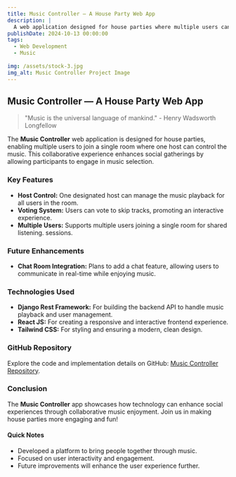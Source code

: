 ```yaml
---
title: Music Controller — A House Party Web App
description: |
  A web application designed for house parties where multiple users can join a single room, allowing one host to control the music while others can vote to skip tracks. Built with modern web technologies.
publishDate: 2024-10-13 00:00:00
tags:
  - Web Development
  - Music
  
img: /assets/stock-3.jpg
img_alt: Music Controller Project Image
---
```


## Music Controller — A House Party Web App

> "Music is the universal language of mankind." - Henry Wadsworth Longfellow

The **Music Controller** web application is designed for house parties, enabling multiple users to join a single room where one host can control the music. This collaborative experience enhances social gatherings by allowing participants to engage in music selection.

### Key Features

- **Host Control:** One designated host can manage the music playback for all users in the room.
- **Voting System:** Users can vote to skip tracks, promoting an interactive experience.
- **Multiple Users:** Supports multiple users joining a single room for shared listening.
sessions.

### Future Enhancements

- **Chat Room Integration:** Plans to add a chat feature, allowing users to communicate in real-time while enjoying music.

### Technologies Used

- **Django Rest Framework:** For building the backend API to handle music playback and user management.
- **React JS:** For creating a responsive and interactive frontend experience.
- **Tailwind CSS:** For styling and ensuring a modern, clean design.

### GitHub Repository

Explore the code and implementation details on GitHub: [Music Controller Repository](https://github.com/ChaitanyaKulkarni001/Free-Music-Controller).

### Conclusion

The **Music Controller** app showcases how technology can enhance social experiences through collaborative music enjoyment. Join us in making house parties more engaging and fun!

#### Quick Notes

- Developed a platform to bring people together through music.
- Focused on user interactivity and engagement.
- Future improvements will enhance the user experience further.
